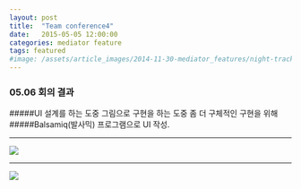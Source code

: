 ```yaml
---
layout: post
title:  "Team conference4"
date:   2015-05-05 12:00:00
categories: mediator feature
tags: featured
#image: /assets/article_images/2014-11-30-mediator_features/night-track.JPG
---
```


### 05.06 회의 결과

#####UI 설계를 하는 도중 그림으로 구현을 하는 도중 좀 더 구체적인 구현을 위해
#####Balsamiq(발사믹) 프로그램으로 UI 작성.

- - -

<img src="https://cloud.githubusercontent.com/assets/11438919/7496900/224e1fca-f452-11e4-81f7-04ad0f9b0476.png">

- - -

<img src="https://cloud.githubusercontent.com/assets/11438919/7496901/2274727e-f452-11e4-898e-2f4672c61551.png">